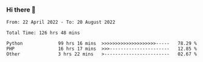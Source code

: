 ### Hi there 👋

<!--START_SECTION:waka-->

```text
From: 22 April 2022 - To: 20 August 2022

Total Time: 126 hrs 48 mins

Python             99 hrs 16 mins  >>>>>>>>>>>>>>>>>>>>-----   78.29 %
PHP                16 hrs 17 mins  >>>----------------------   12.85 %
Other              3 hrs 22 mins   >------------------------   02.67 %
```

<!--END_SECTION:waka-->

<!--
**umarfarouk98/umarfarouk98** is a ✨ _special_ ✨ repository because its `README.md` (this file) appears on your GitHub profile.

Here are some ideas to get you started:

- 🔭 I’m currently working on ...
- 🌱 I’m currently learning ...
- 👯 I’m looking to collaborate on ...
- 🤔 I’m looking for help with ...
- 💬 Ask me about ...
- 📫 How to reach me: ...
- 😄 Pronouns: ...
- ⚡ Fun fact: ...
-->
